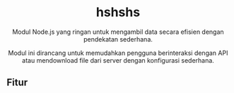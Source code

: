 <h1 align="center">
   hshshs
</h1>
</hr>
<p align="center">Modul Node.js yang ringan untuk mengambil data secara efisien dengan pendekatan sederhana.</p>
<p align="center">Modul ini dirancang untuk memudahkan pengguna berinteraksi dengan API atau mendownload file dari server dengan konfigurasi sederhana.</p>
</hr>

## Fitur
